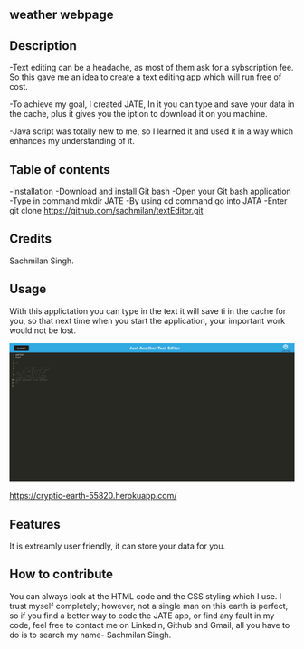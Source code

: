## weather webpage

## Description

-Text editing can be a headache, as most of them ask for a sybscription fee. So this gave me an idea to create a text editing app which will run free of cost.

-To achieve my goal, I created JATE, In it you can type and save your data in the cache, plus it gives you the iption to download it on you machine.

-Java script was totally new to me, so I learned it and used it in a way which enhances my understanding of it.

## Table of contents

-installation
-Download and install Git bash
-Open your Git bash application
-Type in command mkdir JATE
-By using cd command go into JATA
-Enter git clone https://github.com/sachmilan/textEditor.git

## Credits

Sachmilan Singh.

## Usage

With this applictation you can type in the text it will save ti in the cache for you, so that next time when you start the application, your important work would not be lost.

![alt](assets/screenshot.png) 

https://cryptic-earth-55820.herokuapp.com/


## Features

It is extreamly user friendly, it can store your data for you.


## How to contribute

You can always look at the HTML code and the CSS styling  which I use. I trust myself completely; however, not a single man on this earth is perfect, so if you find a better way to code the JATE app, or find any fault in my code, feel free to contact me on Linkedin, Github and Gmail, all you have to do is to search my name- Sachmilan Singh.

